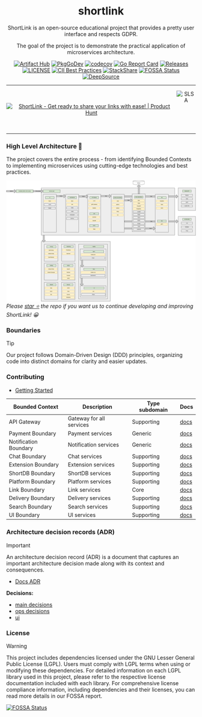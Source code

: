 <div align="center">

# shortlink 

ShortLink is an open-source educational project that provides a pretty user interface and respects GDPR. 

The goal of the project is to demonstrate the practical application of microservices architecture.

[![Artifact Hub](https://img.shields.io/endpoint?url=https://artifacthub.io/badge/repository/shortlink)](https://artifacthub.io/packages/search?repo=shortlink)
[![PkgGoDev](https://pkg.go.dev/badge/mod/github.com/shortlink-org/shortlink)](https://pkg.go.dev/mod/github.com/shortlink-org/shortlink)
[![codecov](https://codecov.io/gh/shortlink-org/shortlink/branch/main/graph/badge.svg?token=Wxz5bI4QzF)](https://codecov.io/gh/shortlink-org/shortlink)
[![Go Report Card](https://goreportcard.com/badge/github.com/shortlink-org/shortlink)](https://goreportcard.com/report/github.com/shortlink-org/shortlink)
[![Releases](https://img.shields.io/github/release-pre/shortlink-org/shortlink.svg)](https://github.com/shortlink-org/shortlink/releases)
[![LICENSE](https://img.shields.io/github/license/shortlink-org/shortlink.svg)](https://github.com/shortlink-org/shortlink/blob/main/LICENSE)
[![CII Best Practices](https://bestpractices.coreinfrastructure.org/projects/3510/badge)](https://bestpractices.coreinfrastructure.org/projects/3510)
[![StackShare](http://img.shields.io/badge/tech-stack-0690fa.svg?style=flat)](https://stackshare.io/shortlink-org/shortlink)
[![FOSSA Status](https://app.fossa.com/api/projects/custom%2B396%2Fgithub.com%2Fshortlink-org%2Fshortlink.svg?type=shield)](https://app.fossa.com/projects/custom%2B396%2Fgithub.com%2Fshortlink-org%2Fshortlink?ref=badge_shield)
[![DeepSource](https://app.deepsource.com/gh/shortlink-org/shortlink.svg/?label=active+issues&show_trend=true&token=DL-zlqtnyx6CvlHCroG0Jdx5)](https://app.deepsource.com/gh/shortlink-org/shortlink/)

<hr />

<div style="align-items: center; display: flex;">
  <a href="https://www.producthunt.com/posts/shortlink-2?utm_source=badge-featured&utm_medium=badge&utm_souce=badge-shortlink&#0045;2" target="_blank"><img src="https://api.producthunt.com/widgets/embed-image/v1/featured.svg?post_id=374140&theme=light" alt="ShortLink - Get&#0032;ready&#0032;to&#0032;share&#0032;your&#0032;links&#0032;with&#0032;ease&#0033; | Product Hunt" style="width: 250px; height: 54px;" width="250" height="54" /></a>
  <img height="100px" src="https://slsa.dev/images/SLSA-Badge-full-level1.svg" alt="SLSA">
</div>

</div>
<hr />

### High Level Architecture 🚀

The project covers the entire process - from identifying Bounded Contexts to implementing microservices using
cutting-edge technologies and best practices.  

![shortlink-architecture](./docs/shortlink-architecture.png)
_Please [star ⭐](https://github.com/shortlink-org/shortlink/stargazers) the repo if you want us to continue developing and improving ShortLink! 😀_

### Boundaries

> [!TIP]
> 
> Our project follows Domain-Driven Design (DDD) principles, organizing code into distinct domains for clarity and easier updates.
> 
> ### Contributing
>
> - [Getting Started](./CONTRIBUTING.md#getting-started)

| Bounded Context       | Description              | Type subdomain | Docs                                                 |
|-----------------------|--------------------------|----------------|------------------------------------------------------|
| API Gateway           | Gateway for all services | Supporting     | [docs](./boundaries/api/README.md)          |
| Payment Boundary      | Payment services         | Generic        | [docs](./boundaries/payment/README.md)      |
| Notification Boundary | Notification services    | Generic        | [docs](./boundaries/notification/README.md) |
| Chat Boundary         | Chat services            | Supporting     | [docs](./boundaries/chat/README.md)         |
| Extension Boundary    | Extension services       | Supporting     | [docs](./boundaries/extension/README.md)    |
| ShortDB Boundary      | ShortDB services         | Supporting     | [docs](./boundaries/shortdb/README.md)      |
| Platform Boundary     | Platform services        | Supporting     | [docs](./boundaries/platform/README.md)     |
| Link Boundary         | Link services            | Core           | [docs](./boundaries/link/README.md)         |
| Delivery Boundary     | Delivery services        | Supporting     | [docs](./boundaries/delivery/README.md)     |
| Search Boundary       | Search services          | Supporting     | [docs](./boundaries/search/README.md)       |
| UI Boundary           | UI services              | Supporting     | [docs](./boundaries/ui/README.md)           |

### Architecture decision records (ADR)

> [!IMPORTANT]
> An architecture decision record (ADR) is a document that captures an important architecture decision 
made along with its context and consequences.
>
>+ [Docs ADR](https://github.com/joelparkerhenderson/architecture-decision-record)
>
> **Decisions:**
>  + [main decisions](./docs/ADR/README.md)
>  + [ops decisions](./ops/docs/ADR/README.md)
>  + [ui](./boundaries/ui/nx-monorepo/docs/ADR/README.md)

### License

> [!WARNING]
> 
> This project includes dependencies licensed under the GNU Lesser General Public License (LGPL). 
> Users must comply with LGPL terms when using or modifying these dependencies. 
> For detailed information on each LGPL library used in this project, please refer to the respective license documentation 
> included with each library. For comprehensive license compliance information, including dependencies and their licenses, 
> you can read more details in our FOSSA report.

[![FOSSA Status](https://app.fossa.com/api/projects/custom%2B396%2Fgithub.com%2Fshortlink-org%2Fshortlink.svg?type=large)](https://app.fossa.com/projects/custom%2B396%2Fgithub.com%2Fshortlink-org%2Fshortlink?ref=badge_large)

[mergify]: https://mergify.io

[mergify-status]: https://img.shields.io/endpoint.svg?url=https://dashboard.mergify.io/badges/shortlink-org/shortlink&style=flat
